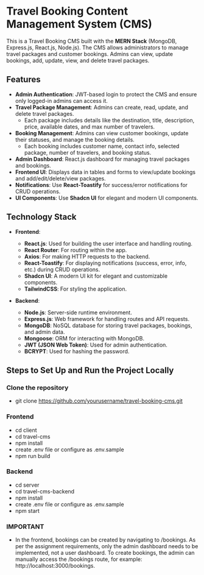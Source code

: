 # Travel Booking Content Management System (CMS)

This is a Travel Booking CMS built with the **MERN Stack** (MongoDB, Express.js, React.js, Node.js). The CMS allows administrators to manage travel packages and customer bookings. Admins can view, update bookings, add, update, view, and delete travel packages.

## Features

- **Admin Authentication**: JWT-based login to protect the CMS and ensure only logged-in admins can access it.
- **Travel Package Management**: Admins can create, read, update, and delete travel packages.
  - Each package includes details like the destination, title, description, price, available dates, and max number of travelers.
- **Booking Management**: Admins can view customer bookings, update their statuses, and manage the booking details.
  - Each booking includes customer name, contact info, selected package, number of travelers, and booking status.
- **Admin Dashboard**: React.js dashboard for managing travel packages and bookings.
- **Frontend UI**: Displays data in tables and forms to view/update bookings and add/edit/delete/view packages.
- **Notifications**: Use **React-Toastify** for success/error notifications for CRUD operations.
- **UI Components**: Use **Shadcn UI** for elegant and modern UI components.

## Technology Stack

- **Frontend**:
  - **React.js**: Used for building the user interface and handling routing.
  - **React Router**: For routing within the app.
  - **Axios**: For making HTTP requests to the backend.
  - **React-Toastify**: For displaying notifications (success, error, info, etc.) during CRUD operations.
  - **Shadcn UI**: A modern UI kit for elegant and customizable components.
  - **TailwindCSS**: For styling the application.

- **Backend**:
  - **Node.js**: Server-side runtime environment.
  - **Express.js**: Web framework for handling routes and API requests.
  - **MongoDB**: NoSQL database for storing travel packages, bookings, and admin data.
  - **Mongoose**: ORM for interacting with MongoDB.
  - **JWT (JSON Web Token)**: Used for admin authentication.
  - **BCRYPT**: Used for hashing the password.

## Steps to Set Up and Run the Project Locally

### Clone the repository

 - git clone https://github.com/yourusername/travel-booking-cms.git 

### Frontend
 - cd client
 - cd travel-cms
 - npm install
 - create .env file or configure as .env.sample
 - npm run build

### Backend
 - cd server
 - cd travel-cms-backend
 - npm install
 - create .env file or configure as .env.sample
 - npm start

### IMPORTANT
 - In the frontend, bookings can be created by navigating to /bookings. As per the assignment requirements, only the admin dashboard needs to be implemented, not a user dashboard. To create bookings, the admin can manually access the /bookings route, for example: http://localhost:3000/bookings.
